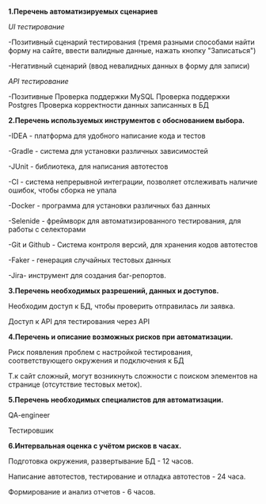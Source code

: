**1.Перечень автоматизируемых сценариев**

*UI тестирование*

-Позитивный сценарий тестирования (тремя разными способами найти форму на сайте, ввести валидные данные, нажать кнопку "Записаться")

-Негативный сценарий (ввод невалидных данных в форму для записи)

*API тестирование*

-Позитивные
Проверка поддержки MySQL
Проверка поддержки Postgres
Проверка корректности данных записанных в БД

**2.Перечень используемых инструментов с обоснованием выбора.**

-IDEA - платформа для удобного написание кода и тестов

-Gradle - система для установки различных зависимостей 

-JUnit - библиотека, для написания автотестов

-CI - система непрерывной интеграции, позволяет отслеживать наличие ошибок, чтобы сборка не упала

-Docker - программа для установки различных баз данных

-Selenide - фреймворк для автоматизированного тестирования, для работы с селекторами

-Git и Github - Система контроля версий, для хранения кодов автотестов

-Faker - генерация случайных тестовых данных

-Jira- инструмент для создания баг-репортов.


**3.Перечень необходимых разрешений, данных и доступов.**

Необходим доступ к БД, чтобы проверить отправилась ли заявка.

Доступ к API для тестирования через API

**4.Перечень и описание возможных рисков при автоматизации.**

Риск появления проблем с настройкой тестирования, соответствующего окружения и подключения к БД

Т.к сайт сложный, могут возникнуть сложности с поиском элементов на странице (отсутствие тестовых меток).

**5.Перечень необходимых специалистов для автоматизации.**

QA-engineer 

Тестировшик 

**6.Интервальная оценка с учётом рисков в часах.**

Подготовка окружения, развертывание БД - 12 часов.

Написание автотестов, тестирование и отладка автотестов - 24 часа.

Формирование и анализ отчетов - 6 часов.